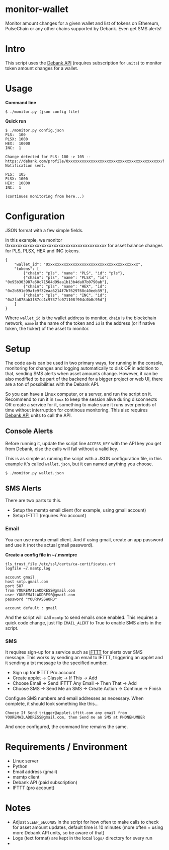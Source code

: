 # monitor-wallet
Monitor amount changes for a given wallet and list of tokens on Ethereum, PulseChain or any other chains supported by Debank. Even get SMS alerts!

# Intro
This script uses the [Debank API](https://cloud.debank.com) (requires subscription for `units`) to monitor token amount changes for a wallet.

# Usage
**Command line**

```
$ ./monitor.py (json config file)
```

**Quick run**
```
$ ./monitor.py config.json
PLS:  100
PLSX: 1000
HEX:  10000
INC:  1

Change detected for PLS: 100 -> 105 -- https://debank.com/profile/0xxxxxxxxxxxxxxxxxxxxxxxxxxxxxxxxxxxxxxxxx/history
Notification sent.

PLS:  105
PLSX: 1000
HEX:  10000
INC:  1

(continues monitoring from here...)
```

# Configuration

JSON format with a few simple fields.

In this example, we monitor 0xxxxxxxxxxxxxxxxxxxxxxxxxxxxxxxxxxxxxxxxx for asset balance changes for PLS, PLSX, HEX and INC tokens.

```
{
    "wallet_id": "0xxxxxxxxxxxxxxxxxxxxxxxxxxxxxxxxxxxxxxxx",
    "tokens": [
        {"chain": "pls", "name": "PLS", "id": "pls"},
        {"chain": "pls", "name": "PLSX", "id": "0x95b303987a60c71504d99aa1b13b4da07b0790ab"},
        {"chain": "pls", "name": "HEX", "id": "0x2b591e99afe9f32eaa6214f7b7629768c40eeb39"},
        {"chain": "pls", "name": "INC", "id": "0x2fa878ab3f87cc1c9737fc071108f904c0b0c95d"}
    ]
}
```

Where `wallet_id` is the wallet address to monitor, `chain` is the blockchain network, `name` is the name of the token and `id` is the address (or if native token, the ticker) of the asset to monitor.

# Setup
The code as-is can be used in two primary ways, for running in the console, monitoring for changes and logging automatically to disk OR in addition to that, sending SMS alerts when asset amounts change. However, it can be also modified to be part of the backend for a bigger project or web UI, there are a ton of possibilities with the Debank API.

So you can have a Linux computer, or a server, and run the script on it. Recommend to run it in `tmux` to keep the session alive during disconnects OR create a service for it, something to make sure it runs over periods of time without interruption for continous monitoring. This also requires [Debank API](https://cloud.debank.com) units to call the API.

## Console Alerts
Before running it, update the script line `ACCESS_KEY` with the API key you get from Debank, else the calls will fail without a valid key.

This is as simple as running the script with a JSON configuration file, in this example it's called `wallet.json`, but it can named anything you choose.

```
$ ./monitor.py wallet.json
```

## SMS Alerts
There are two parts to this.
- Setup the msmtp email client (for example, using gmail account)
- Setup IFTTT (requires Pro account)

### Email
You can use msmtp email client. And if using gmail, create an app password and use it (not the actual gmail password).

**Create a config file in ~/.msmtprc**
```
tls_trust_file /etc/ssl/certs/ca-certificates.crt
logfile ~/.msmtp.log

account gmail
host smtp.gmail.com
port 587
from YOUREMAILADDRESS@gmail.com
user YOUREMAILADDRESS@gmail.com
password "YOURPASSWORD"

account default : gmail
```

And the script will call `msmtp` to send emails once enabled. This requires a quick code change, just flip `EMAIL_ALERT` to True to enable SMS alerts in the script.

### SMS
It requires sign-up for a service such as [IFTTT](https://www.ifttt.com) for alerts over SMS message. This works by sending an email to IFTTT, triggering an applet and it sending a txt message to the specified number.

- Sign up for IFTTT Pro account
- Create applet -> Classic -> If This -> Add
- Choose Email -> Send IFTTT Any Email -> Then That -> Add
- Choose SMS -> Send Me an SMS -> Create Action -> Continue -> Finish

Configure SMS numbers and email addresses as necessary. When complete, it should look something like this...

`Choose If Send trigger@applet.ifttt.com any email from YOUREMAILADDRESS@gmail.com, then Send me an SMS at PHONENUMBER`

And once configured, the command line remains the same.

# Requirements / Environment
- Linux server
- Python
- Email address (gmail)
- msmtp client
- Debank API (paid subscription)
- IFTTT (pro account)

# Notes
- Adjust `SLEEP_SECONDS` in the script for how often to make calls to check for asset amount updates, default time is 10 minutes (more often = using more Debank API units, so be aware of that)
- Logs (text format) are kept in the local `logs/` directory for every run
- 
